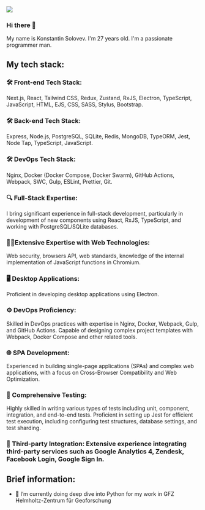 <img src="https://www.codewars.com/users/Kallenju/badges/large">

### Hi there 👋
My name is Konstantin Solovev. I'm 27 years old. I'm a passionate programmer man.

## My tech stack:
### 🛠️ Front-end Tech Stack:
  Next.js, React, Tailwind CSS, Redux, Zustand, RxJS, Electron, TypeScript, JavaScript, HTML, EJS, CSS, SASS, Stylus, Bootstrap.
### 🛠️ Back-end Tech Stack:
  Express, Node.js, PostgreSQL, SQLite, Redis, MongoDB, TypeORM, Jest, Node Tap, TypeScript, JavaScript.
### 🛠️ DevOps Tech Stack:
  Nginx, Docker (Docker Compose, Docker Swarm), GitHub Actions, Webpack, SWC, Gulp, ESLint, Prettier, Git.
### 🔍 Full-Stack Expertise:
  I bring significant experience in full-stack development, particularly in development of new components using React, RxJS, TypeScript, and working with PostgreSQL/SQLite databases.
### 👨‍💻Extensive Expertise with Web Technologies:
  Web security, browsers API, web standards, knowledge of the internal implementation of JavaScript functions in Chromium. 
### 🖥️ Desktop Applications:
  Proficient in developing desktop applications using Electron. 
### ⚙️ DevOps Proficiency:
  Skilled in DevOps practices with expertise in Nginx, Docker, Webpack, Gulp, and GitHub Actions. Capable of designing complex project templates with Webpack, Docker Compose and other related tools.
### 🌐 SPA Development:
  Experienced in building single-page applications (SPAs) and complex web applications, with a focus on Cross-Browser Compatibility and Web Optimization.
### 🧪 Comprehensive Testing:
  Highly skilled in writing various types of tests including unit, component, integration, and end-to-end tests. Proficient in setting up Jest for efficient test execution, including configuring test structures, database settings, and test sharding.
### 🔗 Third-party Integration: Extensive experience integrating third-party services such as Google Analytics 4, Zendesk, Facebook Login, Google Sign In.

## Brief information:
- 🌱 I’m currently doing deep dive into Python for my work in GFZ Helmholtz-Zentrum für Geoforschung
